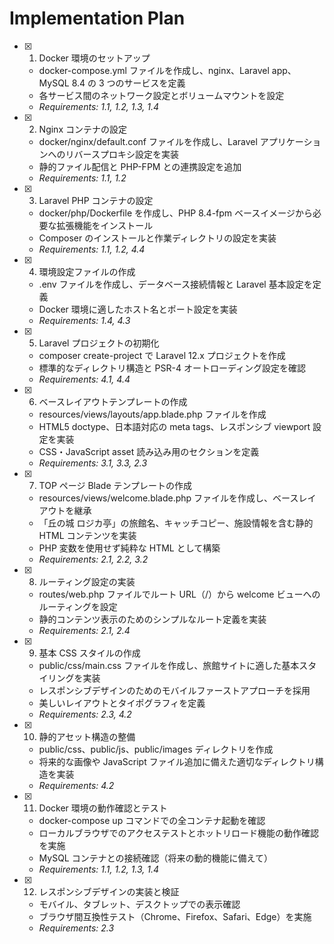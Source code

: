 # Implementation Plan

- [x] 1. Docker 環境のセットアップ

  - docker-compose.yml ファイルを作成し、nginx、Laravel app、MySQL 8.4 の 3 つのサービスを定義
  - 各サービス間のネットワーク設定とボリュームマウントを設定
  - _Requirements: 1.1, 1.2, 1.3, 1.4_

- [x] 2. Nginx コンテナの設定

  - docker/nginx/default.conf ファイルを作成し、Laravel アプリケーションへのリバースプロキシ設定を実装
  - 静的ファイル配信と PHP-FPM との連携設定を追加
  - _Requirements: 1.1, 1.2_

- [x] 3. Laravel PHP コンテナの設定

  - docker/php/Dockerfile を作成し、PHP 8.4-fpm ベースイメージから必要な拡張機能をインストール
  - Composer のインストールと作業ディレクトリの設定を実装
  - _Requirements: 1.1, 1.2, 4.4_

- [x] 4. 環境設定ファイルの作成

  - .env ファイルを作成し、データベース接続情報と Laravel 基本設定を定義
  - Docker 環境に適したホスト名とポート設定を実装
  - _Requirements: 1.4, 4.3_

- [x] 5. Laravel プロジェクトの初期化

  - composer create-project で Laravel 12.x プロジェクトを作成
  - 標準的なディレクトリ構造と PSR-4 オートローディング設定を確認
  - _Requirements: 4.1, 4.4_

- [x] 6. ベースレイアウトテンプレートの作成

  - resources/views/layouts/app.blade.php ファイルを作成
  - HTML5 doctype、日本語対応の meta tags、レスポンシブ viewport 設定を実装
  - CSS・JavaScript asset 読み込み用のセクションを定義
  - _Requirements: 3.1, 3.3, 2.3_

- [x] 7. TOP ページ Blade テンプレートの作成

  - resources/views/welcome.blade.php ファイルを作成し、ベースレイアウトを継承
  - 「丘の城 ロジカ亭」の旅館名、キャッチコピー、施設情報を含む静的 HTML コンテンツを実装
  - PHP 変数を使用せず純粋な HTML として構築
  - _Requirements: 2.1, 2.2, 3.2_

- [x] 8. ルーティング設定の実装

  - routes/web.php ファイルでルート URL（/）から welcome ビューへのルーティングを設定
  - 静的コンテンツ表示のためのシンプルなルート定義を実装
  - _Requirements: 2.1, 2.4_

- [x] 9. 基本 CSS スタイルの作成

  - public/css/main.css ファイルを作成し、旅館サイトに適した基本スタイリングを実装
  - レスポンシブデザインのためのモバイルファーストアプローチを採用
  - 美しいレイアウトとタイポグラフィを定義
  - _Requirements: 2.3, 4.2_

- [x] 10. 静的アセット構造の整備

  - public/css、public/js、public/images ディレクトリを作成
  - 将来的な画像や JavaScript ファイル追加に備えた適切なディレクトリ構造を実装
  - _Requirements: 4.2_

- [x] 11. Docker 環境の動作確認とテスト

  - docker-compose up コマンドでの全コンテナ起動を確認
  - ローカルブラウザでのアクセステストとホットリロード機能の動作確認を実施
  - MySQL コンテナとの接続確認（将来の動的機能に備えて）
  - _Requirements: 1.1, 1.2, 1.3, 1.4_

- [x] 12. レスポンシブデザインの実装と検証
  - モバイル、タブレット、デスクトップでの表示確認
  - ブラウザ間互換性テスト（Chrome、Firefox、Safari、Edge）を実施
  - _Requirements: 2.3_
